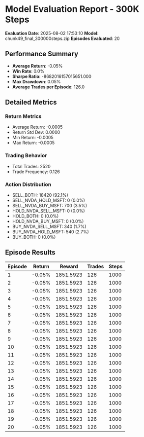 # Model Evaluation Report - 300K Steps

**Evaluation Date**: 2025-08-02 17:53:10
**Model**: chunk49_final_300000steps.zip
**Episodes Evaluated**: 20

## Performance Summary

- **Average Return**: -0.05%
- **Win Rate**: 0.0%
- **Sharpe Ratio**: -8682016157015651.000
- **Max Drawdown**: 0.05%
- **Average Trades per Episode**: 126.0

## Detailed Metrics

### Return Metrics
- Average Return: -0.0005
- Return Std Dev: 0.0000
- Min Return: -0.0005
- Max Return: -0.0005

### Trading Behavior
- Total Trades: 2520
- Trade Frequency: 0.126

### Action Distribution
- SELL_BOTH: 18420 (92.1%)
- SELL_NVDA_HOLD_MSFT: 0 (0.0%)
- SELL_NVDA_BUY_MSFT: 700 (3.5%)
- HOLD_NVDA_SELL_MSFT: 0 (0.0%)
- HOLD_BOTH: 0 (0.0%)
- HOLD_NVDA_BUY_MSFT: 0 (0.0%)
- BUY_NVDA_SELL_MSFT: 340 (1.7%)
- BUY_NVDA_HOLD_MSFT: 540 (2.7%)
- BUY_BOTH: 0 (0.0%)

## Episode Results

| Episode | Return | Reward | Trades | Steps |
|---------|--------|--------|-----------|-------|
| 1 | -0.05% | 1851.5923 | 126 | 1000 |
| 2 | -0.05% | 1851.5923 | 126 | 1000 |
| 3 | -0.05% | 1851.5923 | 126 | 1000 |
| 4 | -0.05% | 1851.5923 | 126 | 1000 |
| 5 | -0.05% | 1851.5923 | 126 | 1000 |
| 6 | -0.05% | 1851.5923 | 126 | 1000 |
| 7 | -0.05% | 1851.5923 | 126 | 1000 |
| 8 | -0.05% | 1851.5923 | 126 | 1000 |
| 9 | -0.05% | 1851.5923 | 126 | 1000 |
| 10 | -0.05% | 1851.5923 | 126 | 1000 |
| 11 | -0.05% | 1851.5923 | 126 | 1000 |
| 12 | -0.05% | 1851.5923 | 126 | 1000 |
| 13 | -0.05% | 1851.5923 | 126 | 1000 |
| 14 | -0.05% | 1851.5923 | 126 | 1000 |
| 15 | -0.05% | 1851.5923 | 126 | 1000 |
| 16 | -0.05% | 1851.5923 | 126 | 1000 |
| 17 | -0.05% | 1851.5923 | 126 | 1000 |
| 18 | -0.05% | 1851.5923 | 126 | 1000 |
| 19 | -0.05% | 1851.5923 | 126 | 1000 |
| 20 | -0.05% | 1851.5923 | 126 | 1000 |
